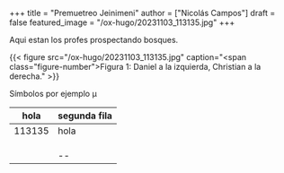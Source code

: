 +++
title = "Premuetreo Jeinimeni"
author = ["Nicolás Campos"]
draft = false
featured_image = "/ox-hugo/20231103_113135.jpg"
+++

Aqui estan los profes prospectando bosques.

{{< figure src="/ox-hugo/20231103_113135.jpg" caption="<span class=\"figure-number\">Figura 1: </span>Daniel a la izquierda, Christian a la derecha." >}}

Símbolos por ejemplo &mu;

| hola   | segunda fila |
|--------|--------------|
| 113135 | hola         |
|        |              |
|        |              |
|        |              |
|        | --           |
